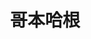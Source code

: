 ---
layout: work-detail
title: "哥本哈根"
sort_by_date: "2018-10-13"
work_details:
  title: "哥本哈根"
  location: "Clubhouse Ballroom, Stanford University"
  date: "2018年10月13日 & 20日"
  banner_image: "/assets/imgs/works/2018-copenhagen/copenhagen-banner.jpg"
  poster_image: "/assets/imgs/works/2018-copenhagen/copenhagen-poster.jpg"
  introduction: "1941年9月，二战的战火蔓延在欧洲。德国物理学家海森堡来到被纳粹占领的哥本哈根，拜访自己昔日的导师玻尔。在那场神秘的对话后，海森堡和玻尔的友谊却就此终结了。他为什么要来？这个问题事后困扰着玻尔和他的妻子，困扰着无数历史学家们，也困扰着海森堡自己。在天堂中，三个备受困扰的灵魂再次会面，追忆当年的经历、驳斥对方的说法、探讨事件的真相。那万物内核中的不确定性，在这场触及人心的思维实验中体现得淋漓尽致。"
  production_team:
    - page_title: "演员"
      members:
        - name: "演员"
          person: "孙研"
          role: "海森堡"
        - name: "演员"
          person: "贾韬"
          role: "玻尔"
        - name: "演员"
          person: "李云琦"
          role: "玛格瑞特"
        - name: "演员"
          person: "张馨元"
          role: "玛格瑞特"
    - page_title: "制作团队"
      members:
        - name: "制作人"
          person: "孙研"
        - name: "制作人助理"
          person: "周梓桐"
        - name: "导演"
          person: "周思韵"
        - name: "副导演"
          person: "陈思源"
        - name: "舞台监督"
          person: "李泽宇"
        - name: "舞监助理"
          person: "贾豫"
        - name: "海报设计"
          person: "孙研"
    - page_title: "后台"
      members:
        - name: "灯光"
          person: "朱本正"
        - name: "音效"
          person: "贾彤珺"
        - name: "服装"
          person: "张茜"
        - name: "舞美设计"
          person: "张茜"
        - name: "剧场监督"
          person: "陈静远"
        - name: "剧场监督"
          person: "杜一冰"
        - name: "剧场监督"
          person: "李云琦"
        - name: "剧场监督"
          person: "李周嘉"
        - name: "摄像"
          person: "谢瑨"
        - name: "摄像"
          person: "周梓桐"
        - name: "摄影"
          person: "张若鹏"
        - name: "摄影/摄像"
          person: "刘锐"
  youtube_video: "YvIqO7AM_Ls"
  photos:
    - image: "/assets/imgs/works/2018-copenhagen/stage1.jpg"
      size: "medium"
      caption: "演出剧照"
    - image: "/assets/imgs/works/2018-copenhagen/stage2.jpg"
      size: "medium"
      caption: "演出剧照"
    - image: "/assets/imgs/works/2018-copenhagen/stage3.jpg"
      size: "medium"
      caption: "演出剧照"
    - image: "/assets/imgs/works/2018-copenhagen/curtain-call.jpg"
      caption: "谢幕"
      size: "large"
    - image: "/assets/imgs/works/2018-copenhagen/final-makeup1.jpg"
      caption: "定妆照"
      size: "medium"
    - image: "/assets/imgs/works/2018-copenhagen/final-makeup2.jpg"
      caption: "定妆照"
      size: "medium"
---